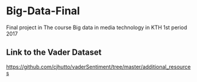 # Big-Data-Final
Final project in The course Big data in media technology in KTH 1st period 2017


## Link to the Vader Dataset
https://github.com/cjhutto/vaderSentiment/tree/master/additional_resources
